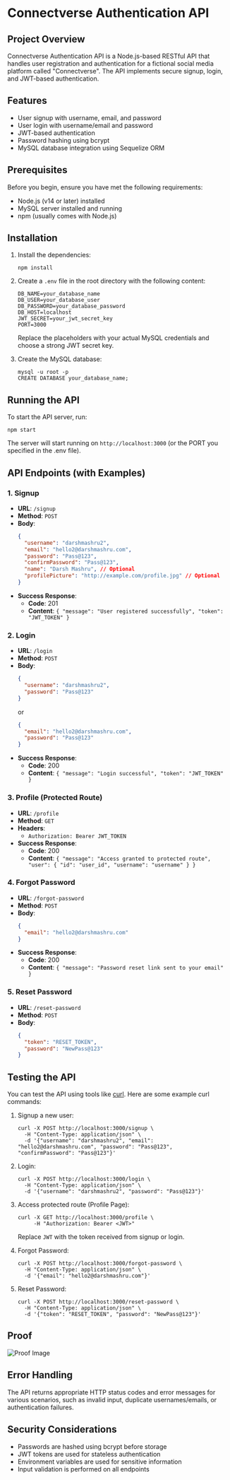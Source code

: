 # Connectverse Authentication API

## Project Overview
Connectverse Authentication API is a Node.js-based RESTful API that handles user registration and authentication for a fictional social media platform called "Connectverse". The API implements secure signup, login, and JWT-based authentication.

## Features
- User signup with username, email, and password
- User login with username/email and password
- JWT-based authentication
- Password hashing using bcrypt
- MySQL database integration using Sequelize ORM

## Prerequisites
Before you begin, ensure you have met the following requirements:
- Node.js (v14 or later) installed
- MySQL server installed and running
- npm (usually comes with Node.js)

## Installation

1. Install the dependencies:
   ```
   npm install
   ```

2. Create a `.env` file in the root directory with the following content:
   ```
   DB_NAME=your_database_name
   DB_USER=your_database_user
   DB_PASSWORD=your_database_password
   DB_HOST=localhost
   JWT_SECRET=your_jwt_secret_key
   PORT=3000
   ```
   Replace the placeholders with your actual MySQL credentials and choose a strong JWT secret key.

4. Create the MySQL database:
   ```
   mysql -u root -p
   CREATE DATABASE your_database_name;
   ```

## Running the API

To start the API server, run:

```
npm start
```

The server will start running on `http://localhost:3000` (or the PORT you specified in the .env file).

## API Endpoints (with Examples)

### 1. Signup
- **URL**: `/signup`
- **Method**: `POST`
- **Body**:
  ```json
  {
    "username": "darshmashru2",
    "email": "hello2@darshmashru.com",
    "password": "Pass@123",
    "confirmPassword": "Pass@123",
    "name": "Darsh Mashru", // Optional
    "profilePicture": "http://example.com/profile.jpg" // Optional
  }
  ```
- **Success Response**: 
  - **Code**: 201
  - **Content**: `{ "message": "User registered successfully", "token": "JWT_TOKEN" }`

### 2. Login
- **URL**: `/login`
- **Method**: `POST`
- **Body**:
  ```json
  {
    "username": "darshmashru2",
    "password": "Pass@123"
  }
  ```
  or
  ```json
  {
    "email": "hello2@darshmashru.com",
    "password": "Pass@123"
  }
  ```
- **Success Response**: 
  - **Code**: 200
  - **Content**: `{ "message": "Login successful", "token": "JWT_TOKEN" }`

### 3. Profile (Protected Route)
- **URL**: `/profile`
- **Method**: `GET`
- **Headers**: 
  - `Authorization: Bearer JWT_TOKEN`
- **Success Response**: 
  - **Code**: 200
  - **Content**: `{ "message": "Access granted to protected route", "user": { "id": "user_id", "username": "username" } }`

### 4. Forgot Password
- **URL**: `/forgot-password`
- **Method**: `POST`
- **Body**:
  ```json
  {
    "email": "hello2@darshmashru.com"
  }
  ```
- **Success Response**: 
  - **Code**: 200
  - **Content**: `{ "message": "Password reset link sent to your email" }`

### 5. Reset Password
- **URL**: `/reset-password`
- **Method**: `POST`
- **Body**:
  ```json
  {
    "token": "RESET_TOKEN",
    "password": "NewPass@123"
  }
  ```

## Testing the API

You can test the API using tools like [curl](https://curl.se/). Here are some example curl commands:

1. Signup a new user:
   ```
   curl -X POST http://localhost:3000/signup \
     -H "Content-Type: application/json" \
     -d '{"username": "darshmashru2", "email": "hello2@darshmashru.com", "password": "Pass@123", "confirmPassword": "Pass@123"}'
   ```

2. Login:
   ```
   curl -X POST http://localhost:3000/login \
     -H "Content-Type: application/json" \
     -d '{"username": "darshmashru2", "password": "Pass@123"}'
   ```

3. Access protected route (Profile Page):
   ```
   curl -X GET http://localhost:3000/profile \
        -H "Authorization: Bearer <JWT>"
   ```
   Replace `JWT` with the token received from signup or login.

4. Forgot Password:
   ```
   curl -X POST http://localhost:3000/forgot-password \
     -H "Content-Type: application/json" \
     -d '{"email": "hello2@darshmashru.com"}'
   ```

5. Reset Password:
   ```
   curl -X POST http://localhost:3000/reset-password \
     -H "Content-Type: application/json" \
     -d '{"token": "RESET_TOKEN", "password": "NewPass@123"}'
   ```

## Proof

![Proof Image](proof_api.png)

## Error Handling

The API returns appropriate HTTP status codes and error messages for various scenarios, such as invalid input, duplicate usernames/emails, or authentication failures.

## Security Considerations

- Passwords are hashed using bcrypt before storage
- JWT tokens are used for stateless authentication
- Environment variables are used for sensitive information
- Input validation is performed on all endpoints
